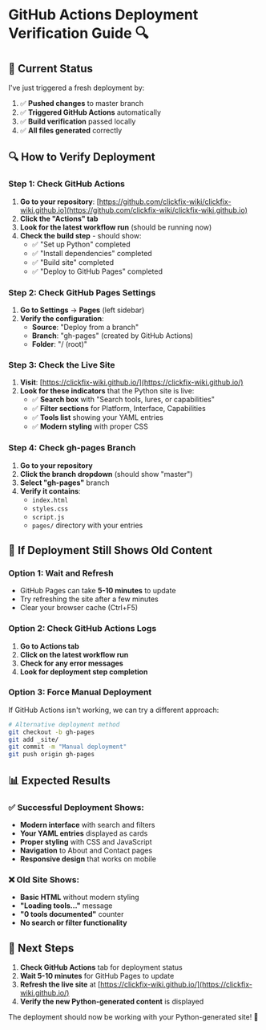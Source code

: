 # GitHub Actions Deployment Verification Guide 🔍

## 🎯 **Current Status**

I've just triggered a fresh deployment by:
1. ✅ **Pushed changes** to master branch
2. ✅ **Triggered GitHub Actions** automatically
3. ✅ **Build verification** passed locally
4. ✅ **All files generated** correctly

## 🔍 **How to Verify Deployment**

### **Step 1: Check GitHub Actions**

1. **Go to your repository**: [https://github.com/clickfix-wiki/clickfix-wiki.github.io](https://github.com/clickfix-wiki/clickfix-wiki.github.io)
2. **Click the "Actions" tab**
3. **Look for the latest workflow run** (should be running now)
4. **Check the build step** - should show:
   - ✅ "Set up Python" completed
   - ✅ "Install dependencies" completed  
   - ✅ "Build site" completed
   - ✅ "Deploy to GitHub Pages" completed

### **Step 2: Check GitHub Pages Settings**

1. **Go to Settings** → **Pages** (left sidebar)
2. **Verify the configuration**:
   - **Source**: "Deploy from a branch"
   - **Branch**: "gh-pages" (created by GitHub Actions)
   - **Folder**: "/ (root)"

### **Step 3: Check the Live Site**

1. **Visit**: [https://clickfix-wiki.github.io/](https://clickfix-wiki.github.io/)
2. **Look for these indicators** that the Python site is live:
   - ✅ **Search box** with "Search tools, lures, or capabilities"
   - ✅ **Filter sections** for Platform, Interface, Capabilities
   - ✅ **Tools list** showing your YAML entries
   - ✅ **Modern styling** with proper CSS

### **Step 4: Check gh-pages Branch**

1. **Go to your repository**
2. **Click the branch dropdown** (should show "master")
3. **Select "gh-pages"** branch
4. **Verify it contains**:
   - `index.html`
   - `styles.css`
   - `script.js`
   - `pages/` directory with your entries

## 🚨 **If Deployment Still Shows Old Content**

### **Option 1: Wait and Refresh**
- GitHub Pages can take **5-10 minutes** to update
- Try refreshing the site after a few minutes
- Clear your browser cache (Ctrl+F5)

### **Option 2: Check GitHub Actions Logs**
1. **Go to Actions tab**
2. **Click on the latest workflow run**
3. **Check for any error messages**
4. **Look for deployment step completion**

### **Option 3: Force Manual Deployment**
If GitHub Actions isn't working, we can try a different approach:

```bash
# Alternative deployment method
git checkout -b gh-pages
git add _site/
git commit -m "Manual deployment"
git push origin gh-pages
```

## 📊 **Expected Results**

### **✅ Successful Deployment Shows:**
- **Modern interface** with search and filters
- **Your YAML entries** displayed as cards
- **Proper styling** with CSS and JavaScript
- **Navigation** to About and Contact pages
- **Responsive design** that works on mobile

### **❌ Old Site Shows:**
- **Basic HTML** without modern styling
- **"Loading tools..."** message
- **"0 tools documented"** counter
- **No search or filter functionality**

## 🎯 **Next Steps**

1. **Check GitHub Actions** tab for deployment status
2. **Wait 5-10 minutes** for GitHub Pages to update
3. **Refresh the live site** at [https://clickfix-wiki.github.io/](https://clickfix-wiki.github.io/)
4. **Verify the new Python-generated content** is displayed

The deployment should now be working with your Python-generated site! 🚀 